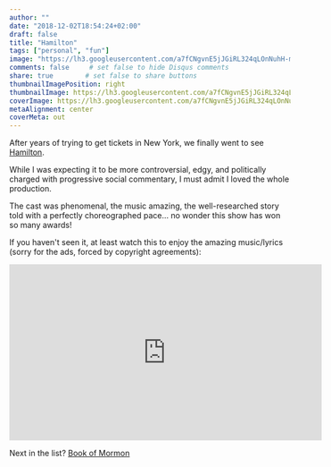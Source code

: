 ```yaml
---
author: ""
date: "2018-12-02T18:54:24+02:00"
draft: false
title: "Hamilton"
tags: ["personal", "fun"]
image: "https://lh3.googleusercontent.com/a7fCNgvnE5jJGiRL324qLOnNuhH-mp3-OYjfLEZvEDVyETX2XwvmCWIPPGrwqJsGJjIHlr-MquKNQ9a3A3ZkbqvNE1wFgPhinsp-9J7kvHlCDuVc-phU18tXtTpzPoDziM1_kDlhg-0=w1920-h1080"
comments: false     # set false to hide Disqus comments
share: true        # set false to share buttons
thumbnailImagePosition: right
thumbnailImage: https://lh3.googleusercontent.com/a7fCNgvnE5jJGiRL324qLOnNuhH-mp3-OYjfLEZvEDVyETX2XwvmCWIPPGrwqJsGJjIHlr-MquKNQ9a3A3ZkbqvNE1wFgPhinsp-9J7kvHlCDuVc-phU18tXtTpzPoDziM1_kDlhg-0=w1920-h1080
coverImage: https://lh3.googleusercontent.com/a7fCNgvnE5jJGiRL324qLOnNuhH-mp3-OYjfLEZvEDVyETX2XwvmCWIPPGrwqJsGJjIHlr-MquKNQ9a3A3ZkbqvNE1wFgPhinsp-9J7kvHlCDuVc-phU18tXtTpzPoDziM1_kDlhg-0=w1920-h1080
metaAlignment: center
coverMeta: out
---
```


After years of trying to get tickets in New York, we finally went to see [Hamilton](https://hamiltonmusical.com/new-york/).

<!--more-->

While I was expecting it to be more controversial, edgy, and politically charged with progressive social commentary, I must admit I loved the whole production.

The cast was phenomenal, the music amazing, the well-researched story told with a perfectly choreographed pace... no wonder this show has won so many awards!

If you haven't seen it, at least watch this to enjoy the amazing music/lyrics (sorry for the ads, forced by copyright agreements):
<iframe width="560" height="315" src="https://www.youtube-nocookie.com/embed/MwqkmfFJ6LU" frameborder="0" allow="accelerometer; autoplay; encrypted-media; gyroscope; picture-in-picture" allowfullscreen></iframe>

Next in the list? [Book of Mormon](https://youtu.be/7MEQ7KmpsBk)
